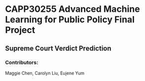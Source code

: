 # CAPP30255 Advanced Machine Learning for Public Policy Final Project

## Supreme Court Verdict Prediction

### Contributors: 
Maggie Chen, Carolyn Liu, Eujene Yum 